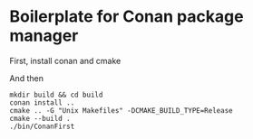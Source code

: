 # Boilerplate for Conan package manager

First, install conan and cmake

And then

```
mkdir build && cd build
conan install ..
cmake .. -G "Unix Makefiles" -DCMAKE_BUILD_TYPE=Release
cmake --build .
./bin/ConanFirst
```